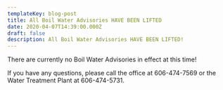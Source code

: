 ```yaml
---
templateKey: blog-post
title: All Boil Water Advisories HAVE BEEN LIFTED
date: 2020-04-07T14:39:00.000Z
draft: false
description: All Boil Water Advisories HAVE BEEN LIFTED!
---
```

There are currently no Boil Water Advisories in effect at this time!  

If you have any questions, please call the office at 606-474-7569 or the Water Treatment Plant at 606-474-5731.

